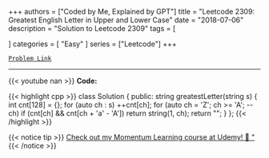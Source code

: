 
+++
authors = ["Coded by Me, Explained by GPT"]
title = "Leetcode 2309: Greatest English Letter in Upper and Lower Case"
date = "2018-07-06"
description = "Solution to Leetcode 2309"
tags = [
    
]
categories = [
    "Easy"
]
series = ["Leetcode"]
+++



[`Problem Link`](https://leetcode.com/problems/greatest-english-letter-in-upper-and-lower-case/description/)

---
{{< youtube nan >}}
**Code:**

{{< highlight cpp >}}
class Solution {
public:
    string greatestLetter(string s) {
        int cnt[128] = {};
        for (auto ch : s)
            ++cnt[ch];
        for (auto ch = 'Z'; ch >= 'A'; --ch)
            if (cnt[ch] && cnt[ch + 'a' - 'A'])
                return string(1, ch);
        return "";
    }
};
{{< /highlight >}}



{{< notice tip >}}
[Check out my Momentum Learning course at Udemy! 🚀 "](https://www.udemy.com/course/blind-75-the-data-structures-and-algorithms-essentials/)
{{< /notice >}}

